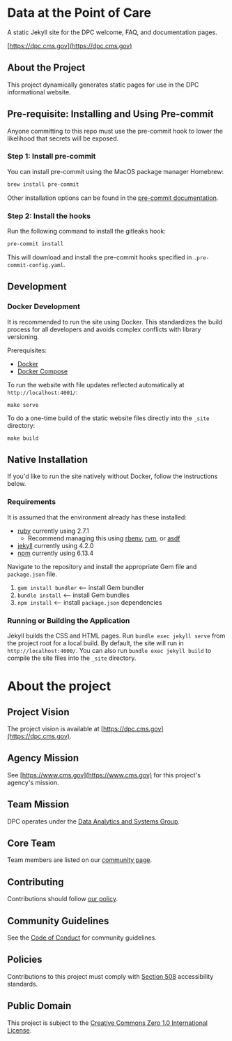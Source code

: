 # Data at the Point of Care

A static Jekyll site for the DPC welcome, FAQ, and documentation pages.

[https://dpc.cms.gov](https://dpc.cms.gov)

## About the Project

This project dynamically generates static pages for use in the DPC informational website.

## Pre-requisite: Installing and Using Pre-commit

Anyone committing to this repo must use the pre-commit hook to lower the likelihood that secrets will be exposed.

### Step 1: Install pre-commit

You can install pre-commit using the MacOS package manager Homebrew:

```sh
brew install pre-commit
```

Other installation options can be found in the [pre-commit documentation](https://pre-commit.com/#install).

### Step 2: Install the hooks

Run the following command to install the gitleaks hook:

```sh
pre-commit install
```

This will download and install the pre-commit hooks specified in `.pre-commit-config.yaml`.

## Development

### Docker Development

It is recommended to run the site using Docker. This standardizes the build process for all developers and avoids complex conflicts with library versioning.

Prerequisites:

- [Docker](https://docs.docker.com/install/)
- [Docker Compose](https://docs.docker.com/compose/install/)

To run the website with file updates reflected automatically at `http://localhost:4001/`:

```
make serve
```

To do a one-time build of the static website files directly into the `_site` directory:

```
make build
```

## Native Installation

If you'd like to run the site natively without Docker, follow the instructions below.

### Requirements

It is assumed that the environment already has these installed:

- [ruby](https://www.ruby-lang.org/en/) currently using 2.7.1
  - Recommend managing this using [rbenv](https://github.com/rbenv/rbenv), [rvm](https://rvm.io/), or [asdf](https://asdf-vm.com/)
- [jekyll](https://jekyllrb.com/) currently using 4.2.0
- [npm](https://www.npmjs.com/) currently using 6.13.4

Navigate to the repository and install the appropriate Gem file and `package.json` file.

1. `gem install bundler` <— install Gem bundler
2. `bundle install` <— install Gem bundles
3. `npm install` <— install `package.json` dependencies

### Running or Building the Application

Jekyll builds the CSS and HTML pages. Run `bundle exec jekyll serve` from the project root for a local build. By default, the site will run in `http://localhost:4000/`. You can also run `bundle exec jekyll build` to compile the site files into the `_site` directory.

# About the project
## Project Vision
The project vision is available at [https://dpc.cms.gov](https://dpc.cms.gov).

## Agency Mission

See [https://www.cms.gov](https://www.cms.gov) for this project's agency's mission.

## Team Mission

DPC operates under the [Data Analytics and Systems Group](https://www.cms.gov/research-statistics-data-and-systems/data-analytics-and-systems-group).

## Core Team
Team members are listed on our [community page](./COMMUNITY.md).

## Contributing
Contributions should follow [our policy](./CONTRIBUTING.md).

## Community Guidelines
See the [Code of Conduct](./CODE_OF_CONDUCT.md) for community guidelines.

## Policies
Contributions to this project must comply with [Section 508](https://www.section508.gov/) accessibility standards.

## Public Domain
This project is subject to the [Creative Commons Zero 1.0 International License](./LICENSE).
